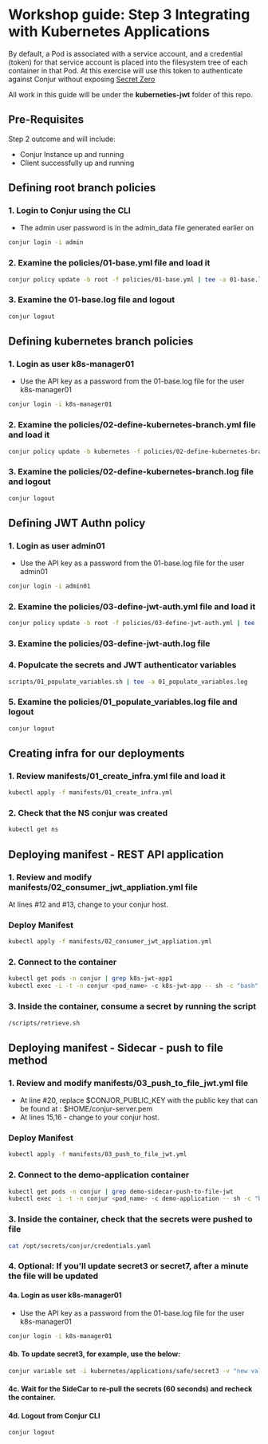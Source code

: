 

# Workshop guide: __Step 3__ Integrating with Kubernetes Applications

By default, a Pod is associated with a service account, and a credential (token) for that service account is placed into the filesystem tree of each container in that Pod. At this exercise will use this token to authenticate against Conjur without exposing [Secret Zero](https://www.conjur.org/blog/secret-zero-eliminating-the-ultimate-secret/)

All work in this guide will be under the **kuberneties-jwt** folder of this repo.

 ## Pre-Requisites
 Step 2 outcome and will include:
-   Conjur Instance up and running
-   Client successfully up and running

## Defining root branch policies

### 1. Login to Conjur using the CLI
- The admin user password is in the admin_data file generated earlier on
```Bash
conjur login -i admin
```

### 2. Examine the policies/01-base.yml file and load it
```Bash
conjur policy update -b root -f policies/01-base.yml | tee -a 01-base.log
```

### 3. Examine the 01-base.log file and logout
```Bash
conjur logout
```
## Defining kubernetes branch policies

### 1. Login as user k8s-manager01
- Use the API key as a password from the 01-base.log file for the user k8s-manager01
```bash
conjur login -i k8s-manager01
```
### 2. Examine the policies/02-define-kubernetes-branch.yml file and load it
```Bash
conjur policy update -b kubernetes -f policies/02-define-kubernetes-branch.yml | tee -a 02-define-kubernetes-branch.log
```
### 3. Examine the policies/02-define-kubernetes-branch.log file and logout
```Bash
conjur logout
```
## Defining JWT Authn policy

### 1. Login as user admin01
 - Use the API key as a password from the 01-base.log file for the user admin01
```bash
conjur login -i admin01
```
### 2. Examine the policies/03-define-jwt-auth.yml file and load it
```Bash
conjur policy update -b root -f policies/03-define-jwt-auth.yml | tee -a 03-define-jwt-auth.log
```
### 3. Examine the policies/03-define-jwt-auth.log file

### 4. Populcate the secrets and JWT authenticator variables
```Bash
scripts/01_populate_variables.sh | tee -a 01_populate_variables.log
```

### 5. Examine the policies/01_populate_variables.log file and logout
```Bash
conjur logout
```

## Creating infra for our deployments
### 1. Review manifests/01_create_infra.yml file and load it
```bash
kubectl apply -f manifests/01_create_infra.yml
```
### 2. Check that the NS conjur was created
```bash
kubectl get ns
```
## Deploying manifest - REST API application
### 1. Review and modify manifests/02_consumer_jwt_appliation.yml file
At lines #12 and #13, change <conjur-host> to your conjur host.
### Deploy Manifest
```bash
kubectl apply -f manifests/02_consumer_jwt_appliation.yml
```
### 2. Connect to the container
```bash
kubectl get pods -n conjur | grep k8s-jwt-app1
kubectl exec -i -t -n conjur <pod_name> -c k8s-jwt-app -- sh -c "bash"
```
### 3. Inside the container, consume a secret by running the script
```bash
/scripts/retrieve.sh
```
## Deploying manifest - Sidecar - push to file method
### 1. Review and modify manifests/03_push_to_file_jwt.yml file
 - At line #20, replace $CONJOR_PUBLIC_KEY with the public key that can be found at : $HOME/conjur-server.pem
 - At lines 15,16 - change <conjur-host> to your conjur host.

### Deploy Manifest
```bash
kubectl apply -f manifests/03_push_to_file_jwt.yml
```
### 2. Connect to the demo-application container
```bash
kubectl get pods -n conjur | grep demo-sidecar-push-to-file-jwt
kubectl exec -i -t -n conjur <pod_name> -c demo-application -- sh -c "bash"
```
### 3. Inside the container, check that the secrets were pushed to file
```bash
cat /opt/secrets/conjur/credentials.yaml
```
### 4. Optional: If you'll update secret3 or secret7, after a minute the file will be updated
#### 4a. Login as user k8s-manager01
- Use the API key as a password from the 01-base.log file for the user k8s-manager01
```bash
conjur login -i k8s-manager01
```
#### 4b. To update secret3, for example, use the below:
```bash
conjur variable set -i kubernetes/applications/safe/secret3 -v "new value"
```
#### 4c. Wait for the SideCar to re-pull the secrets (60 seconds) and recheck the container.

#### 4d. Logout from Conjur CLI
```Bash
conjur logout
```
